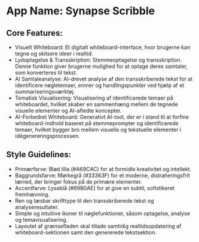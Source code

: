 # **App Name**: Synapse Scribble

## Core Features:

- Visuelt Whiteboard: Et digitalt whiteboard-interface, hvor brugerne kan tegne og skitsere ideer i realtid.
- Lydoptagelse & Transskription: Stemmeoptagelse og transskription. Denne funktion giver brugerne mulighed for at optage deres samtaler, som konverteres til tekst.
- AI Samtaleanalyse: AI-drevet analyse af den transskriberede tekst for at identificere nøgletemaer, emner og handlingspunkter ved hjælp af et summariseringsværktøj.
- Tematisk Visualisering: Visualisering af identificerede temaer på whiteboardet, hvilket skaber en sammenhæng mellem de tegnede visuelle elementer og AI-afledte koncepter.
- AI-Forbedret Whiteboard: Generativt AI-tool, der er i stand til at forfine whiteboard-indhold baseret på stemmeprompter og identificerede temaer, hvilket bygger bro mellem visuelle og tekstuelle elementer i idégenereringsprocessen.

## Style Guidelines:

- Primærfarve: Blød lilla (#A69CAC) for at formidle kreativitet og intellekt.
- Baggrundsfarve: Mørkegrå (#33363F) for et moderne, distraheringsfrit lærred, der bringer fokus på de primære elementer.
- Accentfarve: Lyseblå (#89B0AE) for at give en subtil, sofistikeret fremhævning.
- Ren og læsbar skrifttype til den transskriberede tekst og analyseresultater.
- Simple og intuitive ikoner til nøglefunktioner, såsom optagelse, analyse og temavisualisering.
- Layoutet af grænsefladen skal tillade samtidig realtidsopdatering af whiteboard-sektionen samt den genererede tekstsektion.
